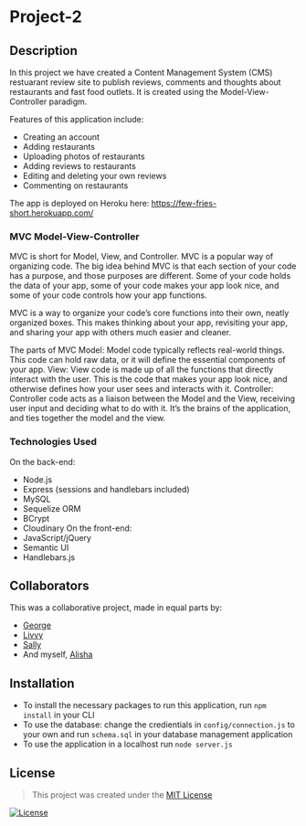 # Project-2

## Description
In this project we have created a Content Management System (CMS) restuarant review site to publish reviews, comments and thoughts about restaurants and fast food outlets. It is created using the Model-View-Controller paradigm.

Features of this application include:
* Creating an account
* Adding restaurants
* Uploading photos of restaurants
* Adding reviews to restaurants
* Editing and deleting your own reviews
* Commenting on restaurants

The app is deployed on Heroku here: https://few-fries-short.herokuapp.com/

### MVC Model-View-Controller
MVC is short for Model, View, and Controller. MVC is a popular way of organizing code. The big idea behind MVC is that each section of your code has a purpose, and those purposes are different. Some of your code holds the data of your app, some of your code makes your app look nice, and some of your code controls how your app functions.

MVC is a way to organize your code’s core functions into their own, neatly organized boxes. This makes thinking about your app, revisiting your app, and sharing your app with others much easier and cleaner.

The parts of MVC Model: Model code typically reflects real-world things. This code can hold raw data, or it will define the essential components of your app. View: View code is made up of all the functions that directly interact with the user. This is the code that makes your app look nice, and otherwise defines how your user sees and interacts with it. Controller: Controller code acts as a liaison between the Model and the View, receiving user input and deciding what to do with it. It’s the brains of the application, and ties together the model and the view.

### Technologies Used
On the back-end:
* Node.js
* Express (sessions and handlebars included)
* MySQL
* Sequelize ORM
* BCrypt
* Cloudinary 
On the front-end:
* JavaScript/jQuery
* Semantic UI
* Handlebars.js

## Collaborators 
This was a collaborative project, made in equal parts by:
* [George](https://github.com/MyDryDay)
* [Livvy](https://github.com/oliviaowen1)
* [Sally](https://github.com/sallyxp)
* And myself, [Alisha](https://github.com/AlishaSaleh)

## Installation

* To install the necessary packages to run this application, run ``npm install`` in your CLI
* To use the database: change the credientials in ``config/connection.js`` to your own and run ``schema.sql`` in your database management application
* To use the application in a localhost run ``node server.js``

## License

> This project was created under the [MIT License](https://opensource.org/licenses/MIT)

[![License](https://img.shields.io/badge/license-MIT-green.svg)](https://shields.io/)



